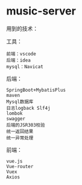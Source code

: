 # music-server

用到的技术：

工具：

    前端：vscode
    后端：idea
    mysql：Navicat

后端：

    SpringBoot+MybatisPlus
    maven
    Mysql数据库
    日志logback Slf4j
    lombok
    swagger
    后端的JSR303校验
    统一返回结果
    统一异常处理
    
前端：

    vue.js
    Vue-router
    Vuex
    Axios
    
    
